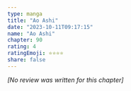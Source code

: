 ```yaml
---
type: manga
title: "Ao Ashi"
date: "2023-10-11T09:17:15"
name: "Ao Ashi"
chapter: 90
rating: 4
ratingEmoji: ⭐️⭐️⭐️⭐️
share: false
---
```


*[No review was written for this chapter]*
